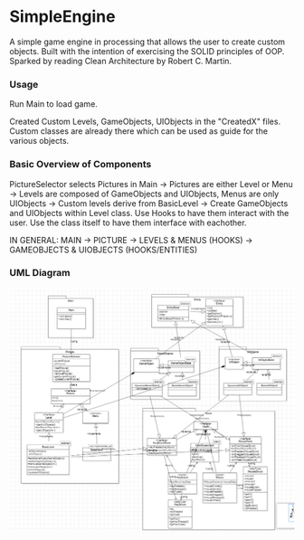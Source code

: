 # SimpleEngine
A simple game engine in processing that allows the user to create custom objects. Built with the intention of exercising the SOLID principles of OOP. Sparked by reading Clean Architecture by Robert C. Martin.

### Usage

Run Main to load game.

Created Custom Levels, GameObjects, UIObjects in the "CreatedX" files. Custom classes are already there which can be used as guide for the various objects.

### Basic Overview of Components

PictureSelector selects Pictures in Main -> Pictures are either Level or Menu -> Levels are composed of GameObjects and UIObjects, Menus are only UIObjects -> Custom levels derive from BasicLevel -> Create GameObjects and UIObjects within Level class. Use Hooks to have them interact with the user. Use the class itself to have them interface with eachother.

IN GENERAL: MAIN -> PICTURE -> LEVELS & MENUS (HOOKS) -> GAMEOBJECTS & UIOBJECTS (HOOKS/ENTITIES)

### UML Diagram

![](UMLDiagramSimpleEngine.png)
